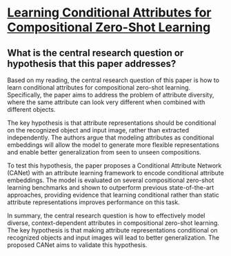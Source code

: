 # [Learning Conditional Attributes for Compositional Zero-Shot Learning](https://arxiv.org/abs/2305.17940)

## What is the central research question or hypothesis that this paper addresses?

 Based on my reading, the central research question of this paper is how to learn conditional attributes for compositional zero-shot learning. Specifically, the paper aims to address the problem of attribute diversity, where the same attribute can look very different when combined with different objects. 

The key hypothesis is that attribute representations should be conditional on the recognized object and input image, rather than extracted independently. The authors argue that modeling attributes as conditional embeddings will allow the model to generate more flexible representations and enable better generalization from seen to unseen compositions.

To test this hypothesis, the paper proposes a Conditional Attribute Network (CANet) with an attribute learning framework to encode conditional attribute embeddings. The model is evaluated on several compositional zero-shot learning benchmarks and shown to outperform previous state-of-the-art approaches, providing evidence that learning conditional rather than static attribute representations improves performance on this task.

In summary, the central research question is how to effectively model diverse, context-dependent attributes in compositional zero-shot learning. The key hypothesis is that making attribute representations conditional on recognized objects and input images will lead to better generalization. The proposed CANet aims to validate this hypothesis.
